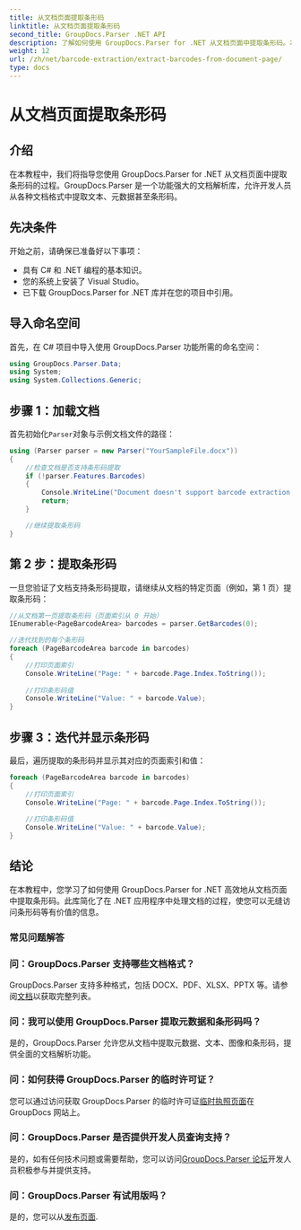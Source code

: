 ```yaml
---
title: 从文档页面提取条形码
linktitle: 从文档页面提取条形码
second_title: GroupDocs.Parser .NET API
description: 了解如何使用 GroupDocs.Parser for .NET 从文档页面中提取条形码。本教程提供条形码提取的分步指导。
weight: 12
url: /zh/net/barcode-extraction/extract-barcodes-from-document-page/
type: docs
---
```

# 从文档页面提取条形码

## 介绍
在本教程中，我们将指导您使用 GroupDocs.Parser for .NET 从文档页面中提取条形码的过程。GroupDocs.Parser 是一个功能强大的文档解析库，允许开发人员从各种文档格式中提取文本、元数据甚至条形码。
## 先决条件

开始之前，请确保已准备好以下事项：
- 具有 C# 和 .NET 编程的基本知识。
- 您的系统上安装了 Visual Studio。
- 已下载 GroupDocs.Parser for .NET 库并在您的项目中引用。
## 导入命名空间
首先，在 C# 项目中导入使用 GroupDocs.Parser 功能所需的命名空间：

```csharp
using GroupDocs.Parser.Data;
using System;
using System.Collections.Generic;
```
## 步骤 1：加载文档

首先初始化`Parser`对象与示例文档文件的路径：

```csharp
using (Parser parser = new Parser("YourSampleFile.docx"))
{
    //检查文档是否支持条形码提取
    if (!parser.Features.Barcodes)
    {
        Console.WriteLine("Document doesn't support barcode extraction.");
        return;
    }

    //继续提取条形码
}
```
## 第 2 步：提取条形码

一旦您验证了文档支持条形码提取，请继续从文档的特定页面（例如，第 1 页）提取条形码：

```csharp
//从文档第一页提取条形码（页面索引从 0 开始）
IEnumerable<PageBarcodeArea> barcodes = parser.GetBarcodes(0);

//迭代找到的每个条形码
foreach (PageBarcodeArea barcode in barcodes)
{
    //打印页面索引
    Console.WriteLine("Page: " + barcode.Page.Index.ToString());
    
    //打印条形码值
    Console.WriteLine("Value: " + barcode.Value);
}
```
## 步骤 3：迭代并显示条形码

最后，遍历提取的条形码并显示其对应的页面索引和值：

```csharp
foreach (PageBarcodeArea barcode in barcodes)
{
    //打印页面索引
    Console.WriteLine("Page: " + barcode.Page.Index.ToString());
    
    //打印条形码值
    Console.WriteLine("Value: " + barcode.Value);
}
```
## 结论

在本教程中，您学习了如何使用 GroupDocs.Parser for .NET 高效地从文档页面中提取条形码。此库简化了在 .NET 应用程序中处理文档的过程，使您可以无缝访问条形码等有价值的信息。

### 常见问题解答

### 问：GroupDocs.Parser 支持哪些文档格式？
 GroupDocs.Parser 支持多种格式，包括 DOCX、PDF、XLSX、PPTX 等。请参阅[文档](https://tutorials.groupdocs.com/parser/net/)以获取完整列表。

### 问：我可以使用 GroupDocs.Parser 提取元数据和条形码吗？
是的，GroupDocs.Parser 允许您从文档中提取元数据、文本、图像和条形码，提供全面的文档解析功能。

### 问：如何获得 GroupDocs.Parser 的临时许可证？
您可以通过访问获取 GroupDocs.Parser 的临时许可证[临时执照页面](https://purchase.groupdocs.com/temporary-license/)在 GroupDocs 网站上。

### 问：GroupDocs.Parser 是否提供开发人员查询支持？
是的，如有任何技术问题或需要帮助，您可以访问[GroupDocs.Parser 论坛](https://forum.groupdocs.com/c/parser/17)开发人员积极参与并提供支持。

### 问：GroupDocs.Parser 有试用版吗？
是的，您可以从[发布页面](https://releases.groupdocs.com/).